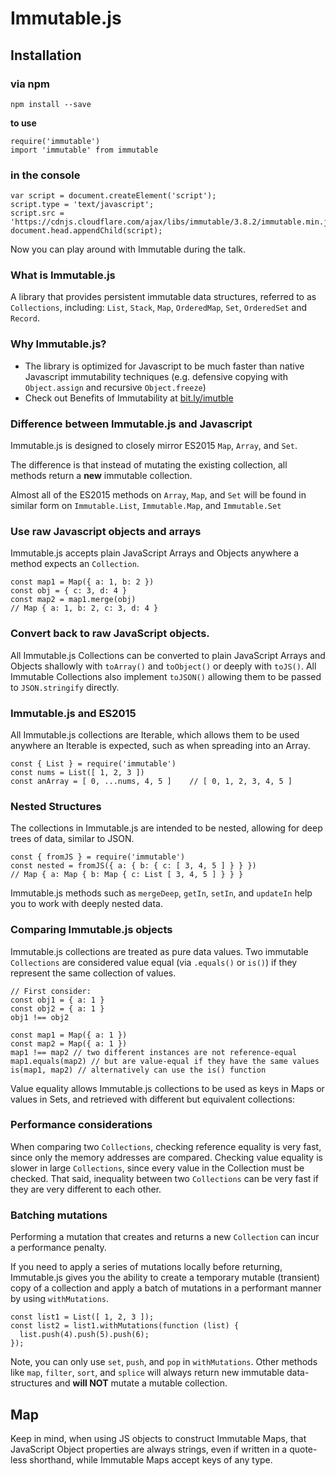 # Immutable.js

## Installation

### via npm 

    npm install --save

**to use**

    require('immutable')
    import 'immutable' from immutable

### in the console

    var script = document.createElement('script');
    script.type = 'text/javascript';
    script.src = 'https://cdnjs.cloudflare.com/ajax/libs/immutable/3.8.2/immutable.min.js';
    document.head.appendChild(script);

Now you can play around with Immutable during the talk.

### What is Immutable.js

A library that provides persistent immutable data structures, referred to as `Collections`, including: `List`, `Stack`, `Map`, `OrderedMap`, `Set`, `OrderedSet` and `Record`.

### Why Immutable.js?

* The library is optimized for Javascript to be much faster than native Javascript immutability techniques (e.g. defensive copying with `Object.assign` and recursive `Object.freeze`)
* Check out Benefits of Immutability at [bit.ly/imutble](bit.ly/imutble)

### Difference between Immutable.js and Javascript

Immutable.js is designed to closely mirror ES2015 `Map`, `Array`, and `Set`.

The difference is that instead of mutating the existing collection, all methods return a **new** immutable collection. 

Almost all of the ES2015 methods on `Array`, `Map`, and `Set` will be found in similar form on `Immutable.List`, `Immutable.Map`, and `Immutable.Set`

### Use raw Javascript objects and arrays

Immutable.js accepts plain JavaScript Arrays and Objects anywhere a method expects an `Collection`.

    const map1 = Map({ a: 1, b: 2 })
    const obj = { c: 3, d: 4 }
    const map2 = map1.merge(obj)
    // Map { a: 1, b: 2, c: 3, d: 4 }


### Convert back to raw JavaScript objects.

All Immutable.js Collections can be converted to plain JavaScript Arrays and Objects shallowly with `toArray()` and `toObject()` or deeply with `toJS()`. All Immutable Collections also implement `toJSON()` allowing them to be passed to `JSON.stringify` directly.


### Immutable.js and ES2015

All Immutable.js collections are Iterable, which allows them to be used anywhere an Iterable is expected, such as when spreading into an Array.

    const { List } = require('immutable')
    const nums = List([ 1, 2, 3 ])
    const anArray = [ 0, ...nums, 4, 5 ]    // [ 0, 1, 2, 3, 4, 5 ]


### Nested Structures

The collections in Immutable.js are intended to be nested, allowing for deep trees of data, similar to JSON.

    const { fromJS } = require('immutable')
    const nested = fromJS({ a: { b: { c: [ 3, 4, 5 ] } } })
    // Map { a: Map { b: Map { c: List [ 3, 4, 5 ] } } }

Immutable.js methods such as `mergeDeep`, `getIn`, `setIn`, and `updateIn` help you to work with deeply nested data.

### Comparing Immutable.js objects

Immutable.js collections are treated as pure data values. Two immutable `Collections` are considered value equal (via `.equals()` or `is()`) if they represent the same collection of values.

    // First consider:
    const obj1 = { a: 1 }
    const obj2 = { a: 1 }
    obj1 !== obj2
    
    const map1 = Map({ a: 1 })
    const map2 = Map({ a: 1 })
    map1 !== map2 // two different instances are not reference-equal
    map1.equals(map2) // but are value-equal if they have the same values
    is(map1, map2) // alternatively can use the is() function

Value equality allows Immutable.js collections to be used as keys in Maps or values in Sets, and retrieved with different but equivalent collections:

### Performance considerations

When comparing two `Collections`, checking reference equality is very fast, since only the memory addresses are compared. Checking value equality is slower in large `Collections`, since every value in the Collection must be checked. That said, inequality between two `Collections` can be very fast if they are very different to each other.

### Batching mutations

Performing a mutation that creates and returns a new `Collection` can incur a performance penalty. 

If you need to apply a series of mutations locally before returning, Immutable.js gives you the ability to create a temporary mutable (transient) copy of a collection and apply a batch of mutations in a performant manner by using `withMutations`.

    const list1 = List([ 1, 2, 3 ]);
    const list2 = list1.withMutations(function (list) {
      list.push(4).push(5).push(6);
    });

Note, you can only use `set`, `push`, and `pop` in `withMutations`. Other methods like `map`, `filter`, `sort`, and `splice` will always return new immutable data-structures and **will NOT** mutate a mutable collection.



## Map

Keep in mind, when using JS objects to construct Immutable Maps, that JavaScript Object properties are always strings, even if written in a quote-less shorthand, while Immutable Maps accept keys of any type.